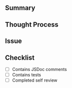 ## Summary

<!--- A re-hash of the issue, describing what is included in the pull request -->

## Thought Process

<!--- Explain why you implemented the code this way. Point out areas in the code you might want specific feedback on, etc. -->

## Issue

<!--- Link to related issue  -->

## Checklist

- [ ] Contains JSDoc comments
- [ ] Contains tests
- [ ] Completed self review
